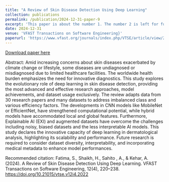 ```yaml
---
title: "A Review of Skin Disease Detection Using Deep Learning"
collection: publications
permalink: /publication/2024-12-31-paper-9
excerpt: 'This paper is about the number 1. The number 2 is left for future work.'
date: 2024-12-31
venue: 'VFAST Transactions on Software Engineering}'
paperurl: 'https://www.vfast.org/journals/index.php/VTSE/article/view/2022'
---
```

<!-- This paper is about the number 1. The number 2 is left for future work. -->

[Download paper here](https://www.vfast.org/journals/index.php/VTSE/article/view/2022)

Abstract: Amid increasing concerns about skin diseases exacerbated by climate change or lifestyle, some diseases are undiagnosed or misdiagnosed due to limited healthcare facilities. The worldwide health burden emphasizes the need for innovative diagnostics. This study explores the evolutionary role of deep learning in skin disease detection, providing the most advanced and effective research approaches, model achievements, and dataset usage exclusively. The review adapts data from 30 research papers and many datasets to address imbalanced class and various efficiency factors. The developments in CNN models like MobileNet or EfficientNet, have strengthened computational potential, while hybrid models have accommodated local and global features. Furthermore, Explainable AI (EXI) and augmented datasets have overcome the challenges including noisy, biased datasets and the less interpretable AI models. This study declares the innovative capacity of deep learning in dermatological analysis, highlighting its scalability and performance. Future research is required to consider dataset diversity, interpretability, and incorporating medical metadata to enhance model performances.

Recommended citation: Fatima, S., Shaikh, H., Sahito , A., & Kehar, A. (2024). A Review of Skin Disease Detection Using Deep Learning. VFAST Transactions on Software Engineering, 12(4), 220–238. https://doi.org/10.21015/vtse.v12i4.2022
